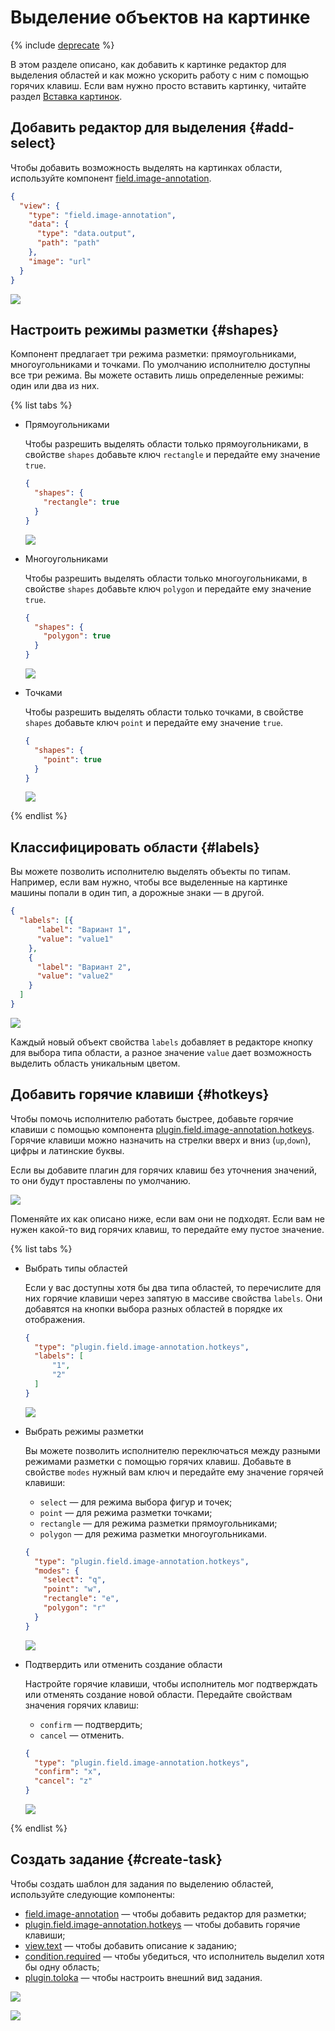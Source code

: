 # Выделение объектов на картинке

{% include [deprecate](../../_includes/deprecate.md) %}

В этом разделе описано, как добавить к картинке редактор для выделения областей и как можно ускорить работу с ним с помощью горячих клавиш. Если вам нужно просто вставить картинку, читайте раздел [Вставка картинок](insert-images.md).


## Добавить редактор для выделения {#add-select}

Чтобы добавить возможность выделять на картинках области, используйте компонент [field.image-annotation](../reference/field.image-annotation.md).

```json
{
  "view": {
    "type": "field.image-annotation",
    "data": {
      "type": "data.output",
      "path": "path"
    },
    "image": "url"
  }
}
```

[![](../_images/buttons/view-example.svg)](https://clck.ru/RnZox)


## Настроить режимы разметки {#shapes}

Компонент предлагает три режима разметки: прямоугольниками, многоугольниками и точками. По умолчанию исполнителю доступны все три режима. Вы можете оставить лишь определенные режимы: один или два из них.

{% list tabs %}

- Прямоугольниками

  Чтобы разрешить выделять области только прямоугольниками, в свойстве `shapes` добавьте ключ `rectangle` и передайте ему значение `true`.

  ```json
  {
    "shapes": {
      "rectangle": true
    }
  }
  ```

  [![](../_images/buttons/view-example.svg)](https://clck.ru/Rna3F)

- Многоугольниками

  Чтобы разрешить выделять области только многоугольниками, в свойстве `shapes` добавьте ключ `polygon` и передайте ему значение `true`.

  ```json
  {
    "shapes": {
      "polygon": true
    }
  }
  ```

  [![](../_images/buttons/view-example.svg)](https://clck.ru/RnZtm)

- Точками

  Чтобы разрешить выделять области только точками, в свойстве `shapes` добавьте ключ `point` и передайте ему значение `true`.

  ```json
  {
    "shapes": {
      "point": true
    }
  }
  ```

  [![](../_images/buttons/view-example.svg)](https://clck.ru/RnZyt)

{% endlist %}

## Классифицировать области {#labels}

Вы можете позволить исполнителю выделять объекты по типам. Например, если вам нужно, чтобы все выделенные на картинке машины попали в один тип, а дорожные знаки — в другой.

```json
{
  "labels": [{
      "label": "Вариант 1",
      "value": "value1"
    },
    {
      "label": "Вариант 2",
      "value": "value2"
    }
  ]
}
```

[![](../_images/buttons/view-example.svg)](https://clck.ru/RnaUY)

Каждый новый объект свойства `labels` добавляет в редакторе кнопку для выбора типа области, а разное значение `value` дает возможность выделить область уникальным цветом.


## Добавить горячие клавиши {#hotkeys}

Чтобы помочь исполнителю работать быстрее, добавьте горячие клавиши с помощью компонента [plugin.field.image-annotation.hotkeys](../reference/plugin.field.image-annotation.hotkeys.md). Горячие клавиши можно назначить на стрелки вверх и вниз (`up`,`down`), цифры и латинские буквы.

Если вы добавите плагин для горячих клавиш без уточнения значений, то они будут проставлены по умолчанию.

[![](../_images/buttons/view-example.svg)](https://clck.ru/RnbbS)

Поменяйте их как описано ниже, если вам они не подходят. Если вам не нужен какой-то вид горячих клавиш, то передайте ему пустое значение.

{% list tabs %}

- Выбрать типы областей

  Если у вас доступны хотя бы два типа областей, то перечислите для них горячие клавиши через запятую в массиве свойства `labels`. Они добавятся на кнопки выбора разных областей в порядке их отображения.

  ```json
  {
    "type": "plugin.field.image-annotation.hotkeys",
    "labels": [
        "1",
        "2"
    ]
  }
  ```

  [![](../_images/buttons/view-example.svg)](https://clck.ru/RncKs)

- Выбрать режимы разметки

  Вы можете позволить исполнителю переключаться между разными режимами разметки с помощью горячих клавиш. Добавьте в свойстве `modes` нужный вам ключ и передайте ему значение горячей клавиши:
  - `select` — для режима выбора фигур и точек;
  - `point` — для режима разметки точками;
  - `rectangle` — для режима разметки прямоугольниками;
  - `polygon` — для режима разметки многоугольниками.

  ```json
  {
    "type": "plugin.field.image-annotation.hotkeys",
    "modes": {
      "select": "q",
      "point": "w",
      "rectangle": "e",
      "polygon": "r"
    }
  }
  ```

  [![](../_images/buttons/view-example.svg)](https://clck.ru/RncQL)

- Подтвердить или отменить создание области

  Настройте горячие клавиши, чтобы исполнитель мог подтверждать или отменять создание новой области. Передайте свойствам значения горячих клавиш:
  - `confirm` — подтвердить;
  - `cancel` — отменить.

  ```json
  {
    "type": "plugin.field.image-annotation.hotkeys",
    "confirm": "x",
    "cancel": "z"
  }
  ```

  [![](../_images/buttons/view-example.svg)](https://clck.ru/RncSC)

{% endlist %}

## Создать задание {#create-task}

Чтобы создать шаблон для задания по выделению областей, используйте следующие компоненты:

- [field.image-annotation](../reference/field.image-annotation.md) — чтобы добавить редактор для разметки;
- [plugin.field.image-annotation.hotkeys](../reference/plugin.field.image-annotation.hotkeys.md) — чтобы добавить горячие клавиши;
- [view.text](../reference/view.text.md) — чтобы добавить описание к заданию;
- [condition.required](../reference/condition.required.md) — чтобы убедиться, что исполнитель выделил хотя бы одну область;
- [plugin.toloka](../reference/plugin.toloka.md) — чтобы настроить внешний вид задания.

[![](../_images/buttons/view-example.svg)](https://clck.ru/RncTq)


[![](../_images/buttons/contact-support.svg)](../concepts/support.md)
